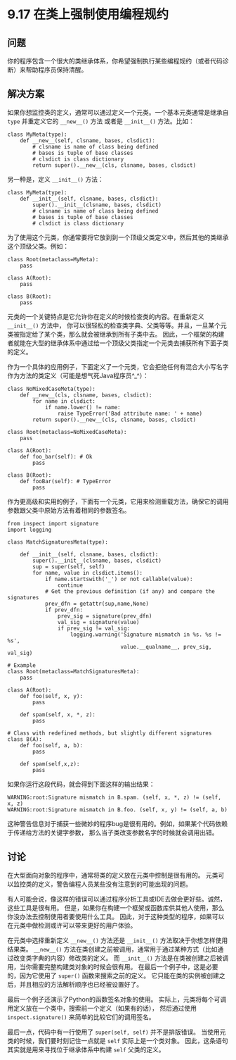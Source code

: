 

# 9.17 在类上强制使用编程规约

## 问题

你的程序包含一个很大的类继承体系，你希望强制执行某些编程规约（或者代码诊断）来帮助程序员保持清醒。

## 解决方案

如果你想监控类的定义，通常可以通过定义一个元类。一个基本元类通常是继承自 `type` 并重定义它的 `__new__()` 方法 或者是
`__init__()` 方法。比如：

    
    
    class MyMeta(type):
        def __new__(self, clsname, bases, clsdict):
            # clsname is name of class being defined
            # bases is tuple of base classes
            # clsdict is class dictionary
            return super().__new__(cls, clsname, bases, clsdict)
    

另一种是，定义 `__init__()` 方法：

    
    
    class MyMeta(type):
        def __init__(self, clsname, bases, clsdict):
            super().__init__(clsname, bases, clsdict)
            # clsname is name of class being defined
            # bases is tuple of base classes
            # clsdict is class dictionary
    

为了使用这个元类，你通常要将它放到到一个顶级父类定义中，然后其他的类继承这个顶级父类。例如：

    
    
    class Root(metaclass=MyMeta):
        pass
    
    class A(Root):
        pass
    
    class B(Root):
        pass
    

元类的一个关键特点是它允许你在定义的时候检查类的内容。在重新定义 `__init__()` 方法中，
你可以很轻松的检查类字典、父类等等。并且，一旦某个元类被指定给了某个类，那么就会被继承到所有子类中去。
因此，一个框架的构建者就能在大型的继承体系中通过给一个顶级父类指定一个元类去捕获所有下面子类的定义。

作为一个具体的应用例子，下面定义了一个元类，它会拒绝任何有混合大小写名字作为方法的类定义（可能是想气死Java程序员^_^）：

    
    
    class NoMixedCaseMeta(type):
        def __new__(cls, clsname, bases, clsdict):
            for name in clsdict:
                if name.lower() != name:
                    raise TypeError('Bad attribute name: ' + name)
            return super().__new__(cls, clsname, bases, clsdict)
    
    class Root(metaclass=NoMixedCaseMeta):
        pass
    
    class A(Root):
        def foo_bar(self): # Ok
            pass
    
    class B(Root):
        def fooBar(self): # TypeError
            pass
    

作为更高级和实用的例子，下面有一个元类，它用来检测重载方法，确保它的调用参数跟父类中原始方法有着相同的参数签名。

    
    
    from inspect import signature
    import logging
    
    class MatchSignaturesMeta(type):
    
        def __init__(self, clsname, bases, clsdict):
            super().__init__(clsname, bases, clsdict)
            sup = super(self, self)
            for name, value in clsdict.items():
                if name.startswith('_') or not callable(value):
                    continue
                # Get the previous definition (if any) and compare the signatures
                prev_dfn = getattr(sup,name,None)
                if prev_dfn:
                    prev_sig = signature(prev_dfn)
                    val_sig = signature(value)
                    if prev_sig != val_sig:
                        logging.warning('Signature mismatch in %s. %s != %s',
                                        value.__qualname__, prev_sig, val_sig)
    
    # Example
    class Root(metaclass=MatchSignaturesMeta):
        pass
    
    class A(Root):
        def foo(self, x, y):
            pass
    
        def spam(self, x, *, z):
            pass
    
    # Class with redefined methods, but slightly different signatures
    class B(A):
        def foo(self, a, b):
            pass
    
        def spam(self,x,z):
            pass
    

如果你运行这段代码，就会得到下面这样的输出结果：

    
    
    WARNING:root:Signature mismatch in B.spam. (self, x, *, z) != (self, x, z)
    WARNING:root:Signature mismatch in B.foo. (self, x, y) != (self, a, b)
    

这种警告信息对于捕获一些微妙的程序bug是很有用的。例如，如果某个代码依赖于传递给方法的关键字参数， 那么当子类改变参数名字的时候就会调用出错。

## 讨论

在大型面向对象的程序中，通常将类的定义放在元类中控制是很有用的。 元类可以监控类的定义，警告编程人员某些没有注意到的可能出现的问题。

有人可能会说，像这样的错误可以通过程序分析工具或IDE去做会更好些。诚然，这些工具是很有用。
但是，如果你在构建一个框架或函数库供其他人使用，那么你没办法去控制使用者要使用什么工具。
因此，对于这种类型的程序，如果可以在元类中做检测或许可以带来更好的用户体验。

在元类中选择重新定义 `__new__()` 方法还是 `__init__()` 方法取决于你想怎样使用结果类。 `__new__()`
方法在类创建之前被调用，通常用于通过某种方式（比如通过改变类字典的内容）修改类的定义。 而 `__init__()`
方法是在类被创建之后被调用，当你需要完整构建类对象的时候会很有用。 在最后一个例子中，这是必要的，因为它使用了 `super()` 函数来搜索之前的定义。
它只能在类的实例被创建之后，并且相应的方法解析顺序也已经被设置好了。

最后一个例子还演示了Python的函数签名对象的使用。 实际上，元类将每个可调用定义放在一个类中，搜索前一个定义（如果有的话）， 然后通过使用
`inspect.signature()` 来简单的比较它们的调用签名。

最后一点，代码中有一行使用了 `super(self, self)` 并不是排版错误。 当使用元类的时候，我们要时刻记住一点就是 `self`
实际上是一个类对象。 因此，这条语句其实就是用来寻找位于继承体系中构建 `self` 父类的定义。

